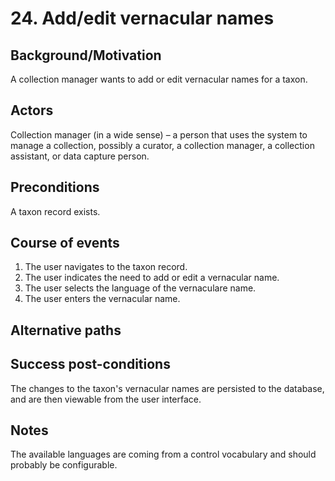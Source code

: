 # 24. Add/edit vernacular names

## Background/Motivation
A collection manager wants to add or edit vernacular names for a taxon.

## Actors
Collection manager (in a wide sense) – a person that uses the system to manage a collection, possibly a curator, a collection manager, a collection assistant, or data capture person.

## Preconditions
A taxon record exists.

## Course of events
  1. The user navigates to the taxon record.
  2. The user indicates the need to add or edit a vernacular name.
  3. The user selects the language of the vernaculare name.
  4. The user enters the vernacular name.

## Alternative paths

## Success post-conditions
The changes to the taxon's vernacular names are persisted to the database, and are then viewable from the user interface.

## Notes
The available languages are coming from a control vocabulary and should probably be configurable.

